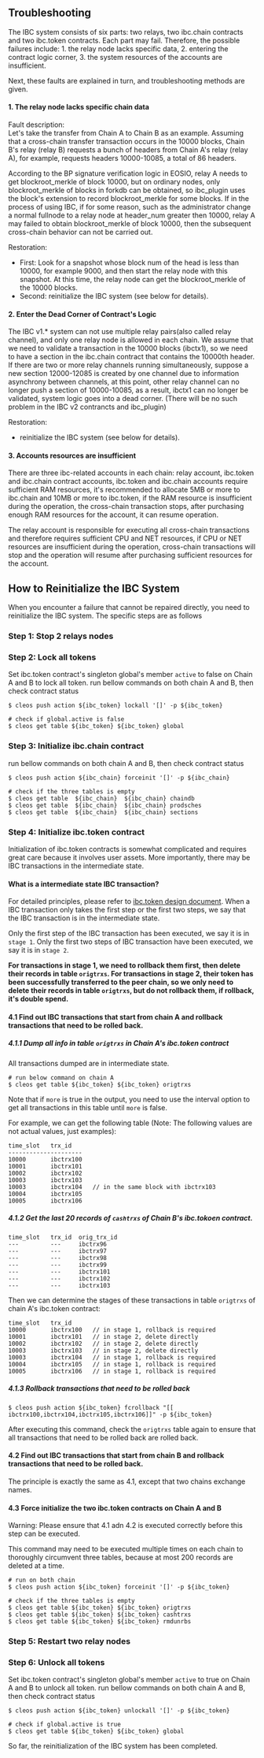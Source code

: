 
Troubleshooting
---------------

The IBC system consists of six parts: two relays, two ibc.chain contracts and two ibc.token contracts. 
Each part may fail. Therefore, the possible failures include: 1. the relay node lacks specific data, 2. 
entering the contract logic corner, 3. the system resources of the accounts are insufficient.

Next, these faults are explained in turn, and troubleshooting methods are given.


#### 1. The relay node lacks specific chain data
Fault description:  
Let's take the transfer from Chain A to Chain B as an example. 
Assuming that a cross-chain transfer transaction occurs in the 10000 blocks, 
Chain B's relay (relay B) requests a bunch of headers from Chain A's relay (relay A), 
for example, requests headers 10000-10085, a total of 86 headers.

According to the BP signature verification logic in EOSIO,
relay A needs to get blockroot_merkle of block 10000,
but on ordinary nodes, only blockroot_merkle of blocks in forkdb can be obtained,
so ibc_plugin uses the block's extension to record blockroot_merkle for some blocks.
If in the process of using IBC, if for some reason, 
such as the administrator change a normal fullnode to a relay node at header_num greater then 10000,
relay A may failed to obtain blockroot_merkle of block 10000,
then the subsequent cross-chain behavior can not be carried out.

Restoration:  
 - First: Look for a snapshot whose block num of the head is less than 10000, 
for example 9000, and then start the relay node with this snapshot. 
At this time, the relay node can get the blockroot_merkle of the 10000 blocks.
 - Second: reinitialize the IBC system (see below for details).
 
 
#### 2. Enter the Dead Corner of Contract's Logic
The IBC v1.* system can not use multiple relay pairs(also called relay channel), 
and only one relay node is allowed in each chain.
We assume that we need to validate a transaction in the 10000 blocks (ibctx1), 
so we need to have a section in the ibc.chain contract that contains the 10000th header.
If there are two or more relay channels running simultaneously,
suppose a new section 12000-12085 is created by one channel due to information asynchrony between channels,
at this point, other relay channel can no longer push a section of 10000-10085,
as a result, ibctx1 can no longer be validated, system logic goes into a dead corner.
(There will be no such problem in the IBC v2 contrancts and ibc_plugin)

Restoration:  
 - reinitialize the IBC system (see below for details).
 
#### 3. Accounts resources are insufficient
There are three ibc-related accounts in each chain: relay account, ibc.token and ibc.chain contract accounts,
ibc.token and ibc.chain accounts require sufficient RAM resources,
it's recommended to allocate 5MB or more to ibc.chain and 10MB or more to ibc.token,
if the RAM resource is insufficient during the operation, the cross-chain transaction stops, 
after purchasing enough RAM resources for the account, it can resume operation.

The relay account is responsible for executing all cross-chain transactions and therefore 
requires sufficient CPU and NET resources, if CPU or NET resources are insufficient during the operation, 
cross-chain transactions will stop and the operation will resume after purchasing sufficient resources for the account.
 
 
How to Reinitialize the IBC System
----------------------------------
When you encounter a failure that cannot be repaired directly, you need to reinitialize the IBC system. 
The specific steps are as follows

### Step 1: Stop 2 relays nodes

### Step 2: Lock all tokens
Set ibc.token contract's singleton global's member `active` to false on Chain A and B to lock all token.
run bellow commands on both chain A and B, then check contract status
``` 
$ cleos push action ${ibc_token} lockall '[]' -p ${ibc_token}

# check if global.active is false
$ cleos get table ${ibc_token} ${ibc_token} global 
```

### Step 3: Initialize ibc.chain contract
run bellow commands on both chain A and B, then check contract status
``` 
$ cleos push action ${ibc_chain} forceinit '[]' -p ${ibc_chain}

# check if the three tables is empty
$ cleos get table  ${ibc_chain}  ${ibc_chain} chaindb
$ cleos get table  ${ibc_chain}  ${ibc_chain} prodsches
$ cleos get table  ${ibc_chain}  ${ibc_chain} sections
```

### Step 4: Initialize ibc.token contract
Initialization of ibc.token contracts is somewhat complicated and requires great care because it involves user assets.
More importantly, there may be IBC transactions in the intermediate state.

#### What is a intermediate state IBC transaction?
For detailed principles, please refer to [ibc.token design document](abc).
When a IBC transaction only takes the first step or the first two steps, 
we say that the IBC transaction is in the intermediate state.

Only the first step of the IBC transaction has been executed, we say it is in `stage 1`.
Only the first two steps of IBC transaction have been executed, we say it is in `stage 2`.

**For transactions in stage 1, we need to rollback them first, then delete their records in table `origtrxs`.
For transactions in stage 2, their token has been successfully transferred to the peer chain, 
so we only need to delete their records in table `origtrxs`, but do not rollback them, if rollback, it's double spend.**

#### 4.1 Find out IBC transactions that start from chain A and rollback transactions that need to be rolled back.

##### 4.1.1 Dump all info in table `origtrxs` in Chain A's ibc.token contract
All transactions dumped are in intermediate state.
``` 
# run below command on chain A
$ cleos get table ${ibc_token} ${ibc_token} origtrxs 
```
Note that if `more` is true in the output, you need to use the interval option to get all transactions in this table
until `more` is false.

For example, we can get the following table (Note: The following values are not actual values, just examples):
``` 
time_slot   trx_id  
---------------------
10000       ibctrx100   
10001       ibctrx101       
10002       ibctrx102       
10003       ibctrx103       
10003       ibctrx104   // in the same block with ibctrx103
10004       ibctrx105       
10005       ibctrx106   
```

##### 4.1.2 Get the last 20 records of `cashtrxs` of Chain B's ibc.tokoen contract.
``` 
time_slot   trx_id  orig_trx_id
---         ---     ibctrx96
---         ---     ibctrx97
---         ---     ibctrx98
---         ---     ibctrx99
---         ---     ibctrx101
---         ---     ibctrx102
---         ---     ibctrx103
```

Then we can determine the stages of these transactions in table `origtrxs` of chain A's ibc.token contract:
```
time_slot   trx_id  
10000       ibctrx100   // in stage 1, rollback is required
10001       ibctrx101   // in stage 2, delete directly
10002       ibctrx102   // in stage 2, delete directly
10003       ibctrx103   // in stage 2, delete directly
10003       ibctrx104   // in stage 1, rollback is required
10004       ibctrx105   // in stage 1, rollback is required
10005       ibctrx106   // in stage 1, rollback is required
```

##### 4.1.3 Rollback transactions that need to be rolled back
```
$ cleos push action ${ibc_token} fcrollback "[[ ibctrx100,ibctrx104,ibctrx105,ibctrx106]]" -p ${ibc_token}
```
After executing this command, check the `origtrxs` table again to ensure that all transactions that need to be rolled back are rolled back.

#### 4.2 Find out IBC transactions that start from chain B and rollback transactions that need to be rolled back.
The principle is exactly the same as 4.1, except that two chains exchange names.

#### 4.3 Force initialize the two ibc.token contracts on Chain A and B
Warning: Please ensure that 4.1 adn 4.2 is executed correctly before this step can be executed.

This command may need to be executed multiple times on each chain to thoroughly circumvent three tables, 
because at most 200 records are deleted at a time.
``` 
# run on both chain
$ cleos push action ${ibc_token} forceinit '[]' -p ${ibc_token}

# check if the three tables is empty
$ cleos get table ${ibc_token} ${ibc_token} origtrxs 
$ cleos get table ${ibc_token} ${ibc_token} cashtrxs 
$ cleos get table ${ibc_token} ${ibc_token} rmdunrbs 
```

### Step 5: Restart two relay nodes

### Step 6: Unlock all tokens
Set ibc.token contract's singleton global's member `active` to true on Chain A and B to unlock all token.
run bellow commands on both chain A and B, then check contract status
``` 
$ cleos push action ${ibc_token} unlockall '[]' -p ${ibc_token}

# check if global.active is true
$ cleos get table ${ibc_token} ${ibc_token} global 
```

So far, the reinitialization of the IBC system has been completed.
